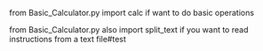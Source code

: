 from Basic_Calculator.py import calc if want to do basic operations

from Basic_Calculator.py also import split_text if you want to read instructions from a text file#test
